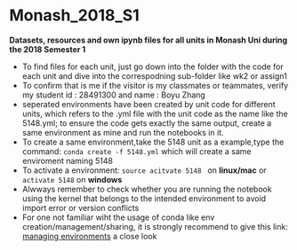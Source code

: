 # Monash_2018_S1
**Datasets, resources and own ipynb files for all units in Monash Uni during the 2018 Semester 1**
- To find files for each unit, just go down into the folder with the code for each unit and dive into the correspodning sub-folder like wk2 or assign1
- To confirm that is me if the visitor is my classmates or teammates, verify my student id : 28491300 and name : Boyu Zhang
- seperated environments have been created by unit code for different units, which refers to the .yml file with the unit code as the name like the 5148.yml; to ensure the code gets exactly the same output, create a same environment as mine and run the notebooks in it.
- To create a same environment,take the 5148 unit as a example,type the command:
	```conda create -f 5148.yml``` which will create a same enviroment naming 5148
- To activate a environment:
	```source acitvate 5148	``` on **linux/mac** or
	```activate 5148``` on **windows**
- Alwways remember to check whether you are running the notebook using the kernel that belongs to the intended environment to avoid import error or version conflicts
- For one not familiar wiht the usage of conda like env creation/management/sharing, it is strongly recommend to give this link: [managing environments](https://conda.io/docs/user-guide/tasks/manage-environments.html) a close look
